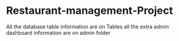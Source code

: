 # Restaurant-management-Project
All the database table information are on Tables
all the extra admin dashboard information are on admin folder
